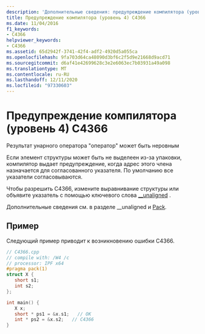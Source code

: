 ```yaml
---
description: 'Дополнительные сведения: предупреждение компилятора (уровень 4) C4366'
title: Предупреждение компилятора (уровень 4) C4366
ms.date: 11/04/2016
f1_keywords:
- C4366
helpviewer_keywords:
- C4366
ms.assetid: 65d2942f-3741-42f4-adf2-4920d5a055ca
ms.openlocfilehash: 9fa703d64ca48090d3bf6c2f5d9e21668d9acd71
ms.sourcegitcommit: d6af41e42699628c3e2e6063ec7b03931a49a098
ms.translationtype: MT
ms.contentlocale: ru-RU
ms.lasthandoff: 12/11/2020
ms.locfileid: "97330603"
---
```

# <a name="compiler-warning-level-4-c4366"></a>Предупреждение компилятора (уровень 4) C4366

Результат унарного оператора "оператор" может быть неровным

Если элемент структуры может быть не выделеен из-за упаковки, компилятор выдает предупреждение, когда адрес этого члена назначается для согласованного указателя. По умолчанию все указатели согласовываются.

Чтобы разрешить C4366, измените выравнивание структуры или объявите указатель с помощью ключевого слова [__unaligned](../../cpp/unaligned.md) .

Дополнительные сведения см. в разделе __unaligned и [Pack](../../preprocessor/pack.md).

## <a name="example"></a>Пример

Следующий пример приводит к возникновению ошибки C4366.

```cpp
// C4366.cpp
// compile with: /W4 /c
// processor: IPF x64
#pragma pack(1)
struct X {
   short s1;
   int s2;
};

int main() {
   X x;
   short * ps1 = &x.s1;   // OK
   int * ps2 = &x.s2;   // C4366
}
```
